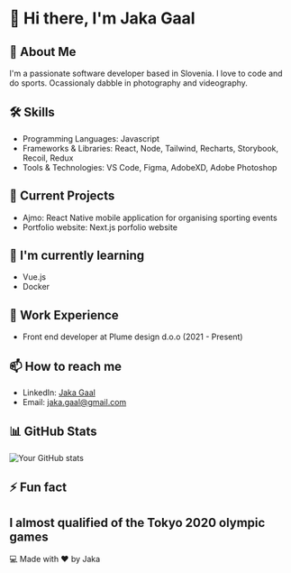 # 👋 Hi there, I'm Jaka Gaal

## 🚀 About Me
I'm a passionate software developer based in Slovenia. I love to code and do sports. Ocassionaly dabble in photography and videography.

## 🛠 Skills
- Programming Languages: Javascript
- Frameworks & Libraries: React, Node, Tailwind, Recharts, Storybook, Recoil, Redux
- Tools & Technologies: VS Code, Figma, AdobeXD, Adobe Photoshop

## 🔭 Current Projects
- Ajmo: React Native mobile application for organising sporting events
- Portfolio website: Next.js porfolio website
  
## 🌱 I'm currently learning
- Vue.js
- Docker

## 💼 Work Experience
- Front end developer at Plume design d.o.o (2021 - Present)

## 📫 How to reach me
- LinkedIn: [Jaka Gaal](https://www.linkedin.com/in/jaka-gaal-9b6977232/)
- Email: jaka.gaal@gmail.com

## 📊 GitHub Stats
![Your GitHub stats](https://github-readme-stats.vercel.app/api?username=YourGitHubUsername&show_icons=true&theme=radical)

## ⚡ Fun fact
I almost qualified of the Tokyo 2020 olympic games
---

💻 Made with ❤️ by Jaka
